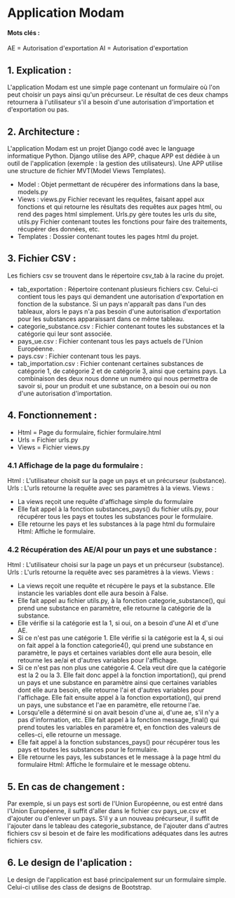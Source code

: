# Application Modam

#### Mots clés :
AE = Autorisation d'exportation
AI = Autorisation d'exportation
## 1. Explication :

L'application Modam est une simple page contenant un formulaire où l'on peut choisir un pays ainsi qu'un précurseur. Le résultat de ces deux champs retournera à l'utilisateur s'il a besoin d'une autorisation d'importation et d'exportation ou pas.

## 2. Architecture :

L'application Modam est un projet Django codé avec le language informatique Python. Django utilise des APP, chaque APP est dédiée à un outil de l'application (exemple : la gestion des utilisateurs). Une APP utilise une structure de fichier MVT(Model Views Templates).
- Model : Objet permettant de récupérer des informations dans la base, models.py
- Views : views.py Fichier recevant les requêtes, faisant appel aux fonctions et qui retourne les résultats des requêtes aux pages html, ou rend des pages html simplement. Urls.py gère toutes les urls du site, utils.py Fichier contenant toutes les fonctions pour faire des traitements, récupérer des données, etc.
- Templates : Dossier contenant toutes les pages html du projet.

## 3. Fichier CSV :

Les fichiers csv se trouvent dans le répertoire csv_tab à la racine du projet.
- tab_exportation : Répertoire contenant plusieurs fichiers csv. Celui-ci contient tous les pays qui demandent une autorisation d'exportation en fonction de la substance. Si un pays n'apparaît pas dans l'un des tableaux, alors le pays n'a pas besoin d'une autorisation d'exportation pour les substances apparaissant dans ce même tableau.
- categorie_substance.csv : Fichier contenant toutes les substances et la catégorie qui leur sont associée.
- pays_ue.csv : Fichier contenant tous les pays actuels de l'Union Européenne.
- pays.csv : Fichier contenant tous les pays.
- tab_importation.csv : Fichier contenant certaines substances de catégorie 1, de catégorie 2 et de catégorie 3, ainsi que certains pays. La combinaison des deux nous donne un numéro qui nous permettra de savoir si, pour un produit et une substance, on a besoin oui ou non d'une autorisation d'importation.

## 4. Fonctionnement : 

- Html = Page du formulaire, fichier formulaire.html
- Urls = Fichier urls.py
- Views = Fichier views.py

### 4.1 Affichage de la page du formulaire :

Html : L'utilisateur choisit sur la page un pays et un précurseur (substance).
Urls : L'urls retourne la requête avec ses paramètres à la views.
Views : 
- La views reçoit une requête d'affichage simple du formulaire
- Elle fait appel à la fonction substances_pays() du fichier utils.py, pour récupérer tous les pays et toutes les substances pour le formulaire.
- Elle retourne les pays et les substances à la page html du formulaire
Html: Affiche le formulaire.

### 4.2 Récupération des AE/AI pour un pays et une substance :

Html : L'utilisateur choisi sur la page un pays et un précurseur (substance).
Urls : L'urls retourne la requête avec ses paramètres à la views.
Views : 
- La views reçoit une requête et récupère le pays et la substance. Elle instancie les variables dont elle aura besoin à False.
- Elle fait appel au fichier utils.py, à la fonction categorie_substance(), qui prend une substance en paramètre, elle retourne la catégorie de la substance.
- Elle vérifie si la catégorie est la 1, si oui, on a besoin d'une AI et d'une AE.
- Si ce n'est pas une catégorie 1. Elle vérifie si la catégorie est la 4, si oui on fait appel à la fonction categorie4(), qui prend une substance en paramètre, le pays et certaines variables dont elle aura besoin, elle retourne les ae/ai et d'autres variables pour l'affichage.
- Si ce n'est pas non plus une catégorie 4. Cela veut dire que la catégorie est la 2 ou la 3. Elle fait donc appel à la fonction importation(), qui prend un pays et une substance en paramètre ainsi que certaines variables dont elle aura besoin, elle retourne l'ai et d'autres variables pour l'affichage. Elle fait ensuite appel à la fonction exportation(), qui prend un pays, une substance et l'ae en paramètre, elle retourne l'ae. 
- Lorsqu'elle a déterminé si on avait besoin d'une ai, d'une ae, s'il n'y a pas d'information, etc. Elle fait appel à la fonction message_final() qui prend toutes les variables en paramètre et, en fonction des valeurs de celles-ci, elle retourne un message.
- Elle fait appel à la fonction substances_pays() pour récupérer tous les pays et toutes les substances pour le formulaire.
- Elle retourne les pays, les substances et le message à la page html du formulaire
Html: Affiche le formulaire et le message obtenu.

## 5. En cas de changement :

Par exemple, si un pays est sorti de l'Union Européenne, ou est entré dans l'Union Européenne, il suffit d'aller dans le fichier csv pays_ue.csv et d'ajouter ou d'enlever un pays.
S'il y a un nouveau précurseur, il suffit de l'ajouter dans le tableau des categorie_substance, de l'ajouter dans d'autres fichiers csv si besoin et de faire les modifications adéquates dans les autres fichiers csv.

## 6. Le design de l'aplication :

Le design de l'application est basé principalement sur un formulaire simple. Celui-ci utilise des class de designs de Bootstrap.